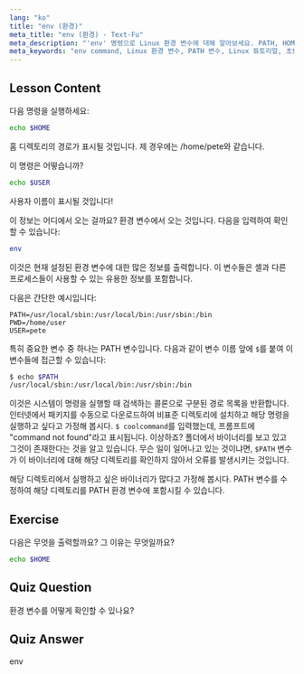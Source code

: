 ```yaml
---
lang: "ko"
title: "env (환경)"
meta_title: "env (환경) - Text-Fu"
meta_description: "'env' 명령으로 Linux 환경 변수에 대해 알아보세요. PATH, HOME, USER 변수를 이해하세요. Linux 환경 관리에 대한 초보자 가이드를 얻으세요."
meta_keywords: "env command, Linux 환경 변수, PATH 변수, Linux 튜토리얼, 초보자 Linux, 셸 변수, Linux 가이드"
---
```


## Lesson Content

다음 명령을 실행하세요:

```bash
echo $HOME
```

홈 디렉토리의 경로가 표시될 것입니다. 제 경우에는 /home/pete와 같습니다.

이 명령은 어떻습니까?

```bash
echo $USER
```

사용자 이름이 표시될 것입니다!

이 정보는 어디에서 오는 걸까요? 환경 변수에서 오는 것입니다. 다음을 입력하여 확인할 수 있습니다:

```bash
env
```

이것은 현재 설정된 환경 변수에 대한 많은 정보를 출력합니다. 이 변수들은 셸과 다른 프로세스들이 사용할 수 있는 유용한 정보를 포함합니다.

다음은 간단한 예시입니다:

```plaintext
PATH=/usr/local/sbin:/usr/local/bin:/usr/sbin:/bin
PWD=/home/user
USER=pete
```

특히 중요한 변수 중 하나는 PATH 변수입니다. 다음과 같이 변수 이름 앞에 `$`를 붙여 이 변수들에 접근할 수 있습니다:

```bash
$ echo $PATH
/usr/local/sbin:/usr/local/bin:/usr/sbin:/bin
```

이것은 시스템이 명령을 실행할 때 검색하는 콜론으로 구분된 경로 목록을 반환합니다. 인터넷에서 패키지를 수동으로 다운로드하여 비표준 디렉토리에 설치하고 해당 명령을 실행하고 싶다고 가정해 봅시다. `$ coolcommand`를 입력했는데, 프롬프트에 "command not found"라고 표시됩니다. 이상하죠? 폴더에서 바이너리를 보고 있고 그것이 존재한다는 것을 알고 있습니다. 무슨 일이 일어나고 있는 것이냐면, `$PATH` 변수가 이 바이너리에 대해 해당 디렉토리를 확인하지 않아서 오류를 발생시키는 것입니다.

해당 디렉토리에서 실행하고 싶은 바이너리가 많다고 가정해 봅시다. PATH 변수를 수정하여 해당 디렉토리를 PATH 환경 변수에 포함시킬 수 있습니다.

## Exercise

다음은 무엇을 출력할까요? 그 이유는 무엇일까요?

```bash
echo $HOME
```

## Quiz Question

환경 변수를 어떻게 확인할 수 있나요?

## Quiz Answer

env
